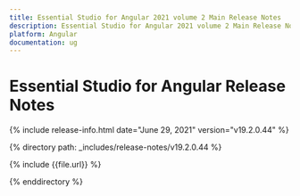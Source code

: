 ```yaml
---
title: Essential Studio for Angular 2021 volume 2 Main Release Notes  
description: Essential Studio for Angular 2021 volume 2 Main Release Notes  
platform: Angular
documentation: ug
---
```


# Essential Studio for Angular  Release Notes  

{% include release-info.html date="June 29, 2021"  version="v19.2.0.44" %} 


{% directory path: _includes/release-notes/v19.2.0.44 %}

{% include {{file.url}} %}

{% enddirectory %}